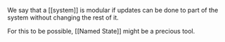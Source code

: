 We say that a [[system]] is modular if updates can be done to part of the system without changing the rest of it.

For this to be possible, [[Named State]] might be a precious tool.